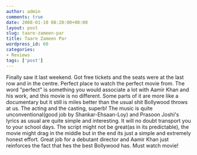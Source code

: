 ```yaml
---
author: admin
comments: true
date: 2008-01-10 08:20:00+00:00
layout: post
slug: taare-zameen-par
title: Taare Zameen Par
wordpress_id: 60
categories:
- Reviews
tags: ['post']
---
```


Finally saw it last weekend. Got free tickets and the seats were at the last row and in the centre. Perfect place to watch the perfect movie from. The word "perfect" is something you would associate a lot with Aamir Khan and his work, and this movie is no different. Some parts of it are more like a documentary but it still is miles better than the usual shit Bollywood throws at us. The acting and the casting, superb! The music is quite unconventional(good job by Shankar-Ehsaan-Loy) and Prasoon Joshi's lyrics as usual are quite simple and interesting. It will no doubt transport you to your school days. The script might not be great(as in its predictable), the movie might drag in the middle but in the end its just a simple and extremely honest effort. Great job for a debutant director and Aamir Khan just reinforces the fact that hes the best Bollywood has. Must watch movie!
